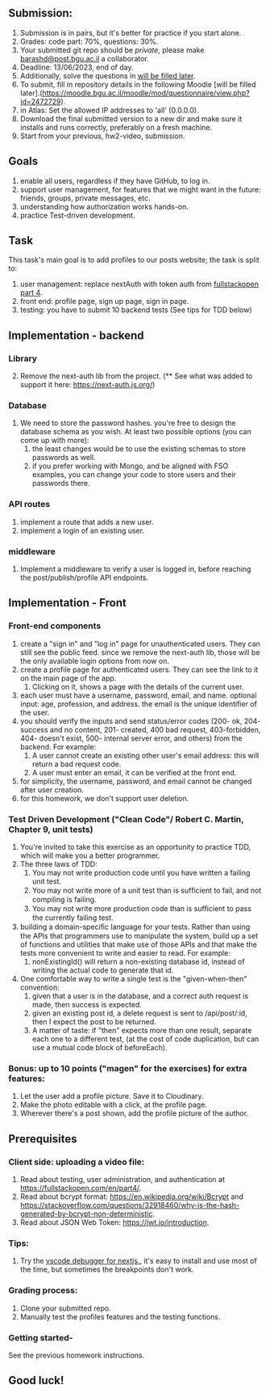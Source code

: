 ## Submission: 
1. Submission is in pairs, but it's better for practice if you start alone.
2. Grades: code part: 70%, questions: 30%.
3. Your submitted git repo should be *private*, please make barashd@post.bgu.ac.il a collaborator.
5. Deadline: 13/06/2023, end of day.
6. Additionally, solve the questions in [will be filled later](https://www.notexists.bgu.ac.il/).
7. To submit, fill in repository details in the following Moodle [will be filled later].(https://moodle.bgu.ac.il/moodle/mod/questionnaire/view.php?id=2472729).
8. in Atlas: Set the allowed IP addresses to 'all' (0.0.0.0).
9. Download the final submitted version to a new dir and make sure it installs and runs correctly, preferably on a fresh machine.
10. Start from your previous, hw2-video, submission.

## Goals
1. enable all users, regardless if they have GitHub, to log in.
2. support user management, for features that we might want in the future: friends, groups, private messages, etc.
3. understanding how authorization works hands-on.
4. practice Test-driven development.

## Task
This task's main goal is to add profiles to our posts website; the task is split to:
1. user management: replace nextAuth with token auth from [fullstackopen part 4](https://fullstackopen.com/en/part4/user_administration).
3. front end: profile page, sign up page, sign in page.
4. testing: you have to submit 10 backend tests (See tips for TDD below)

## Implementation - backend

### Library
2. Remove the next-auth lib from the project. (** See what was added to support it here: https://next-auth.js.org/)

### Database
1. We need to store the password hashes. you're free to design the database schema as you wish. At least two possible options (you can come up with more):
    1. the least changes would be to use the existing schemas to store passwords as well.
    2. if you prefer working with Mongo, and be aligned with FSO examples, you can change your code to store users and their passwords there.
    
### API routes
1. implement a route that adds a new user.
2. implement a login of an existing user.

### middleware
1. Implement a middleware to verify a user is logged in, before reaching the post/publish/profile API endpoints.

## Implementation - Front

### Front-end components
1. create a "sign in" and "log in" page for unauthenticated users. They can still see the public feed. since we remove the next-auth lib, those will be the only available login options from now on.
2. create a profile page for authenticated users. They can see the link to it on the main page of the app.
    1. Clicking on it, shows a page with the details of the current user.
3. each user must have a username, password, email, and name. optional input: age, profession, and address. the email is the unique identifier of the user. 
4. you should verify the inputs and send status/error codes (200- ok, 204- success and no content, 201- created, 400 bad request, 403-forbidden, 404- doesn't exist, 500- internal server error, and others) from the backend. For example:
    1. A user cannot create an existing other user's email address: this will return a bad request code.
    2. A user must enter an email, it can be verified at the front end.
5. for simplicity, the username, password, and email cannot be changed after user creation.
6. for this homework, we don't support user deletion.


### Test Driven Development ("Clean Code"/ Robert C. Martin, Chapter 9, unit tests)
1. You're invited to take this exercise as an opportunity to practice TDD, which will make you a better programmer.
2. The three laws of TDD:
    1. You may not write production code until you have written a failing unit test.
    2. You may not write more of a unit test than is sufﬁcient to fail, and not compiling is failing.
    3. You may not write more production code than is sufﬁcient to pass the currently failing test.
3. building a domain-speciﬁc language for your tests. Rather than using the APIs that programmers use to manipulate the system, build up a set of functions and utilities that make use of those APIs and that make the tests more convenient to write and easier to read. For example:
    1. nonExistingId() will return a non-existing database id, instead of writing the actual code to generate that id.
4. One comfortable way to write a single test is the "given-when-then" convention:
    1. given that a user is in the database, and a correct auth request is made, then success is expected.
    2. given an existing post id, a delete request is sent to /api/post/:id, then I expect the post to be returned.
    3. A matter of taste: if "then" expects more than one result, separate each one to a different test, (at the cost of code duplication, but can use a mutual code block of beforeEach).
        




### Bonus: up to 10 points ("magen" for the exercises) for extra features:
1. Let the user add a profile picture. Save it to Cloudinary.
2. Make the photo editable with a click, at the profile page.
3. Wherever there's a post shown, add the profile picture of the author.

## Prerequisites

### Client side: uploading a video file:
1. Read about testing, user administration, and authentication at https://fullstackopen.com/en/part4/.
2. Read about bcrypt format: https://en.wikipedia.org/wiki/Bcrypt and https://stackoverflow.com/questions/32918460/why-is-the-hash-generated-by-bcrypt-non-deterministic.
3. Read about JSON Web Token: https://jwt.io/introduction.



### Tips:
1. Try the [vscode debugger for nextjs.](https://nextjs.org/docs/pages/building-your-application/configuring/debugging), it's easy to install and use most of the time, but sometimes the breakpoints don't work.

### Grading process:
1. Clone your submitted repo. 
2. Manually test the profiles features and the testing functions.

### Getting started- 
See the previous homework instructions.

## Good luck!



